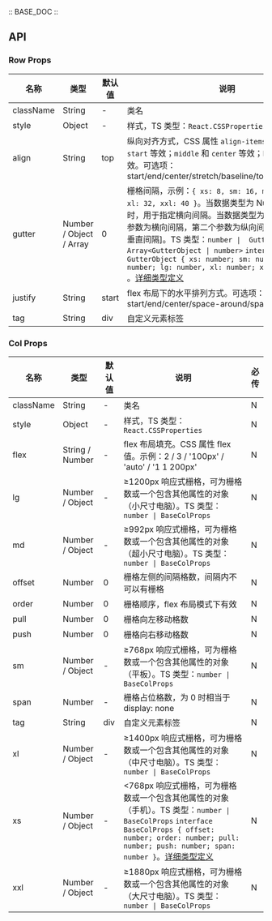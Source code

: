 :: BASE_DOC ::

## API
### Row Props

名称 | 类型 | 默认值 | 说明 | 必传
-- | -- | -- | -- | --
className | String | - | 类名 | N
style | Object | - | 样式，TS 类型：`React.CSSProperties` | N
align | String | top | 纵向对齐方式，CSS 属性 `align-items` 值。其中 `top` 和 `start` 等效；`middle` 和 `center` 等效；`bottom` 和 `end` 等效。可选项：start/end/center/stretch/baseline/top/middle/bottom | N
gutter | Number / Object / Array | 0 | 栅格间隔，示例：`{ xs: 8, sm: 16, md: 24, lg: 32, xl: 32, xxl: 40 }`。当数据类型为 Number 和 Object 时，用于指定横向间隔。当数据类型为数组时，第一个参数为横向间隔，第二个参数为纵向间隔， [水平间隔, 垂直间隔]。TS 类型：`number \|  GutterObject \| Array<GutterObject \| number>` `interface GutterObject { xs: number; sm: number; md: number; lg: number, xl: number; xxl: number; } `。[详细类型定义](https://github.com/Tencent/tdesign-react/blob/develop/packages/components/grid/type.ts) | N
justify | String | start | flex 布局下的水平排列方式。可选项：start/end/center/space-around/space-between | N
tag | String | div | 自定义元素标签 | N

### Col Props

名称 | 类型 | 默认值 | 说明 | 必传
-- | -- | -- | -- | --
className | String | - | 类名 | N
style | Object | - | 样式，TS 类型：`React.CSSProperties` | N
flex | String / Number | - | flex 布局填充。CSS 属性 flex 值。示例：2 / 3 / '100px' / 'auto' / '1 1 200px' | N
lg | Number / Object | - | ≥1200px 响应式栅格，可为栅格数或一个包含其他属性的对象（小尺寸电脑）。TS 类型：`number \| BaseColProps` | N
md | Number / Object | - | ≥992px 响应式栅格，可为栅格数或一个包含其他属性的对象（超小尺寸电脑）。TS 类型：`number \| BaseColProps` | N
offset | Number | 0 | 栅格左侧的间隔格数，间隔内不可以有栅格 | N
order | Number | 0 | 栅格顺序，flex 布局模式下有效 | N
pull | Number | 0 | 栅格向左移动格数 | N
push | Number | 0 | 栅格向右移动格数 | N
sm | Number / Object | - | ≥768px 响应式栅格，可为栅格数或一个包含其他属性的对象（平板）。TS 类型：`number \| BaseColProps` | N
span | Number | - | 栅格占位格数，为 0 时相当于 display: none | N
tag | String | div | 自定义元素标签 | N
xl | Number / Object | - | ≥1400px 响应式栅格，可为栅格数或一个包含其他属性的对象（中尺寸电脑）。TS 类型：`number \| BaseColProps` | N
xs | Number / Object | - | <768px 响应式栅格，可为栅格数或一个包含其他属性的对象（手机）。TS 类型：`number \| BaseColProps` `interface BaseColProps { offset: number; order: number; pull: number; push: number; span: number }`。[详细类型定义](https://github.com/Tencent/tdesign-react/blob/develop/packages/components/grid/type.ts) | N
xxl | Number / Object | - | ≥1880px 响应式栅格，可为栅格数或一个包含其他属性的对象（大尺寸电脑）。TS 类型：`number \| BaseColProps` | N
